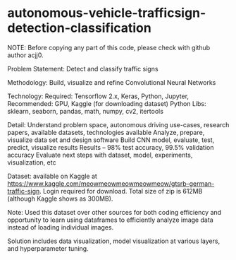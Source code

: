 # autonomous-vehicle-trafficsign-detection-classification

NOTE: Before copying any part of this code, please check with github author acjj0. 

Problem Statement: Detect and classify traffic signs

Methodology: Build, visualize and refine Convolutional Neural Networks

Technology:
Required: Tensorflow 2.x, Keras, Python, Jupyter,
Recommended: GPU, Kaggle (for downloading dataset)
Python Libs: sklearn, seaborn, pandas, math, numpy, cv2, itertools

Detail:
Understand problem space, autonomous driving use-cases, research papers, available datasets, technologies available
Analyze, prepare, visualize data set and design software
Build CNN model, evaluate, test, predict, visualize results
Results – 98% test accuracy, 99.5% validation accuracy
Evaluate next steps with dataset, model, experiments, visualization, etc

Dataset: available on Kaggle at https://www.kaggle.com/meowmeowmeowmeowmeow/gtsrb-german-traffic-sign. Login required for download.
Total size of zip is 612MB (although Kaggle shows as 300MB).

Note:
Used this dataset over other sources for both coding efficiency and opportunity to learn using dataframes to efficiently analyze image data instead of loading individual images.

Solution includes data visualization, model visualization at various layers, and hyperparameter tuning. 
